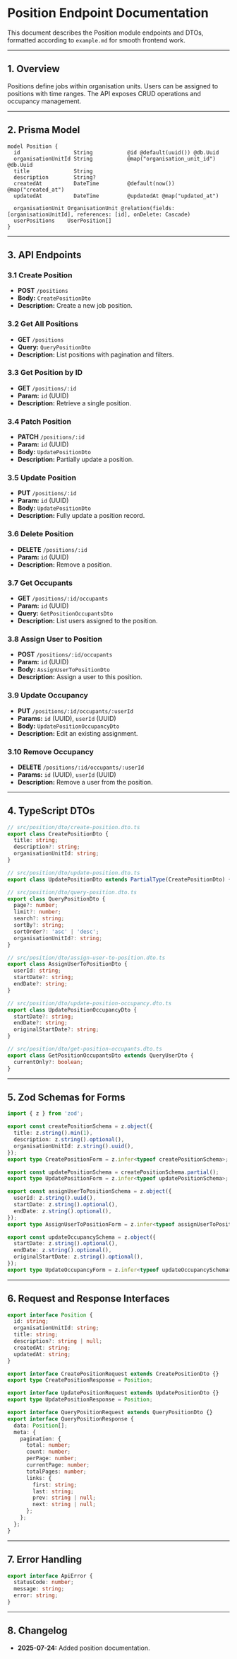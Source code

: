 # Position Endpoint Documentation

This document describes the Position module endpoints and DTOs, formatted according to `example.md` for smooth frontend work.

---

## 1. Overview

Positions define jobs within organisation units. Users can be assigned to positions with time ranges. The API exposes CRUD operations and occupancy management.

---

## 2. Prisma Model

```prisma
model Position {
  id                 String           @id @default(uuid()) @db.Uuid
  organisationUnitId String           @map("organisation_unit_id") @db.Uuid
  title              String
  description        String?
  createdAt          DateTime         @default(now()) @map("created_at")
  updatedAt          DateTime         @updatedAt @map("updated_at")

  organisationUnit OrganisationUnit @relation(fields: [organisationUnitId], references: [id], onDelete: Cascade)
  userPositions    UserPosition[]
}
```

---

## 3. API Endpoints

### 3.1 Create Position
- **POST** `/positions`
- **Body:** `CreatePositionDto`
- **Description:** Create a new job position.

### 3.2 Get All Positions
- **GET** `/positions`
- **Query:** `QueryPositionDto`
- **Description:** List positions with pagination and filters.

### 3.3 Get Position by ID
- **GET** `/positions/:id`
- **Param:** `id` (UUID)
- **Description:** Retrieve a single position.

### 3.4 Patch Position
- **PATCH** `/positions/:id`
- **Param:** `id` (UUID)
- **Body:** `UpdatePositionDto`
- **Description:** Partially update a position.

### 3.5 Update Position
- **PUT** `/positions/:id`
- **Param:** `id` (UUID)
- **Body:** `UpdatePositionDto`
- **Description:** Fully update a position record.

### 3.6 Delete Position
- **DELETE** `/positions/:id`
- **Param:** `id` (UUID)
- **Description:** Remove a position.

### 3.7 Get Occupants
- **GET** `/positions/:id/occupants`
- **Param:** `id` (UUID)
- **Query:** `GetPositionOccupantsDto`
- **Description:** List users assigned to the position.

### 3.8 Assign User to Position
- **POST** `/positions/:id/occupants`
- **Param:** `id` (UUID)
- **Body:** `AssignUserToPositionDto`
- **Description:** Assign a user to this position.

### 3.9 Update Occupancy
- **PUT** `/positions/:id/occupants/:userId`
- **Params:** `id` (UUID), `userId` (UUID)
- **Body:** `UpdatePositionOccupancyDto`
- **Description:** Edit an existing assignment.

### 3.10 Remove Occupancy
- **DELETE** `/positions/:id/occupants/:userId`
- **Params:** `id` (UUID), `userId` (UUID)
- **Description:** Remove a user from the position.

---

## 4. TypeScript DTOs

```typescript
// src/position/dto/create-position.dto.ts
export class CreatePositionDto {
  title: string;
  description?: string;
  organisationUnitId: string;
}

// src/position/dto/update-position.dto.ts
export class UpdatePositionDto extends PartialType(CreatePositionDto) {}

// src/position/dto/query-position.dto.ts
export class QueryPositionDto {
  page?: number;
  limit?: number;
  search?: string;
  sortBy?: string;
  sortOrder?: 'asc' | 'desc';
  organisationUnitId?: string;
}

// src/position/dto/assign-user-to-position.dto.ts
export class AssignUserToPositionDto {
  userId: string;
  startDate?: string;
  endDate?: string;
}

// src/position/dto/update-position-occupancy.dto.ts
export class UpdatePositionOccupancyDto {
  startDate?: string;
  endDate?: string;
  originalStartDate?: string;
}

// src/position/dto/get-position-occupants.dto.ts
export class GetPositionOccupantsDto extends QueryUserDto {
  currentOnly?: boolean;
}
```

---

## 5. Zod Schemas for Forms

```typescript
import { z } from 'zod';

export const createPositionSchema = z.object({
  title: z.string().min(1),
  description: z.string().optional(),
  organisationUnitId: z.string().uuid(),
});
export type CreatePositionForm = z.infer<typeof createPositionSchema>;

export const updatePositionSchema = createPositionSchema.partial();
export type UpdatePositionForm = z.infer<typeof updatePositionSchema>;

export const assignUserToPositionSchema = z.object({
  userId: z.string().uuid(),
  startDate: z.string().optional(),
  endDate: z.string().optional(),
});
export type AssignUserToPositionForm = z.infer<typeof assignUserToPositionSchema>;

export const updateOccupancySchema = z.object({
  startDate: z.string().optional(),
  endDate: z.string().optional(),
  originalStartDate: z.string().optional(),
});
export type UpdateOccupancyForm = z.infer<typeof updateOccupancySchema>;
```

---

## 6. Request and Response Interfaces

```typescript
export interface Position {
  id: string;
  organisationUnitId: string;
  title: string;
  description?: string | null;
  createdAt: string;
  updatedAt: string;
}

export interface CreatePositionRequest extends CreatePositionDto {}
export type CreatePositionResponse = Position;

export interface UpdatePositionRequest extends UpdatePositionDto {}
export type UpdatePositionResponse = Position;

export interface QueryPositionRequest extends QueryPositionDto {}
export interface QueryPositionResponse {
  data: Position[];
  meta: {
    pagination: {
      total: number;
      count: number;
      perPage: number;
      currentPage: number;
      totalPages: number;
      links: {
        first: string;
        last: string;
        prev: string | null;
        next: string | null;
      };
    };
  };
}
```

---

## 7. Error Handling

```typescript
export interface ApiError {
  statusCode: number;
  message: string;
  error: string;
}
```

---

## 8. Changelog
- **2025-07-24:** Added position documentation.

